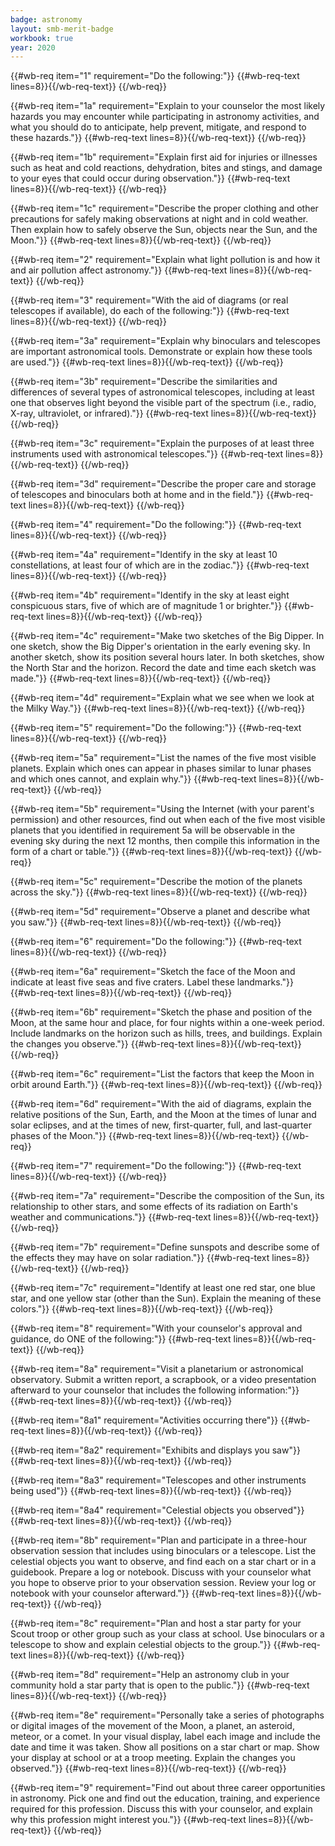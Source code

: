 ```yaml
---
badge: astronomy
layout: smb-merit-badge
workbook: true
year: 2020
---
```



{{#wb-req item="1" requirement="Do the following:"}}
{{#wb-req-text lines=8}}{{/wb-req-text}}
{{/wb-req}}

{{#wb-req item="1a" requirement="Explain to your counselor the most likely hazards you may encounter while participating in astronomy activities, and what you should do to anticipate, help prevent, mitigate, and respond to these hazards."}}
{{#wb-req-text lines=8}}{{/wb-req-text}}
{{/wb-req}}

{{#wb-req item="1b" requirement="Explain first aid for injuries or illnesses such as heat and cold reactions, dehydration, bites and stings, and damage to your eyes that could occur during observation."}}
{{#wb-req-text lines=8}}{{/wb-req-text}}
{{/wb-req}}

{{#wb-req item="1c" requirement="Describe the proper clothing and other precautions for safely making observations at night and in cold weather. Then explain how to safely observe the Sun, objects near the Sun, and the Moon."}}
{{#wb-req-text lines=8}}{{/wb-req-text}}
{{/wb-req}}

{{#wb-req item="2" requirement="Explain what light pollution is and how it and air pollution affect astronomy."}}
{{#wb-req-text lines=8}}{{/wb-req-text}}
{{/wb-req}}

{{#wb-req item="3" requirement="With the aid of diagrams (or real telescopes if available), do each of the following:"}}
{{#wb-req-text lines=8}}{{/wb-req-text}}
{{/wb-req}}

{{#wb-req item="3a" requirement="Explain why binoculars and telescopes are important astronomical tools. Demonstrate or explain how these tools are used."}}
{{#wb-req-text lines=8}}{{/wb-req-text}}
{{/wb-req}}

{{#wb-req item="3b" requirement="Describe the similarities and differences of several types of astronomical telescopes, including at least one that observes light beyond the visible part of the spectrum (i.e., radio, X-ray, ultraviolet, or infrared)."}}
{{#wb-req-text lines=8}}{{/wb-req-text}}
{{/wb-req}}

{{#wb-req item="3c" requirement="Explain the purposes of at least three instruments used with astronomical telescopes."}}
{{#wb-req-text lines=8}}{{/wb-req-text}}
{{/wb-req}}

{{#wb-req item="3d" requirement="Describe the proper care and storage of telescopes and binoculars both at home and in the field."}}
{{#wb-req-text lines=8}}{{/wb-req-text}}
{{/wb-req}}

{{#wb-req item="4" requirement="Do the following:"}}
{{#wb-req-text lines=8}}{{/wb-req-text}}
{{/wb-req}}

{{#wb-req item="4a" requirement="Identify in the sky at least 10 constellations, at least four of which are in the zodiac."}}
{{#wb-req-text lines=8}}{{/wb-req-text}}
{{/wb-req}}

{{#wb-req item="4b" requirement="Identify in the sky at least eight conspicuous stars, five of which are of magnitude 1 or brighter."}}
{{#wb-req-text lines=8}}{{/wb-req-text}}
{{/wb-req}}

{{#wb-req item="4c" requirement="Make two sketches of the Big Dipper. In one sketch, show the Big Dipper's orientation in the early evening sky. In another sketch, show its position several hours later. In both sketches, show the North Star and the horizon. Record the date and time each sketch was made."}}
{{#wb-req-text lines=8}}{{/wb-req-text}}
{{/wb-req}}

{{#wb-req item="4d" requirement="Explain what we see when we look at the Milky Way."}}
{{#wb-req-text lines=8}}{{/wb-req-text}}
{{/wb-req}}

{{#wb-req item="5" requirement="Do the following:"}}
{{#wb-req-text lines=8}}{{/wb-req-text}}
{{/wb-req}}

{{#wb-req item="5a" requirement="List the names of the five most visible planets. Explain which ones can appear in phases similar to lunar phases and which ones cannot, and explain why."}}
{{#wb-req-text lines=8}}{{/wb-req-text}}
{{/wb-req}}

{{#wb-req item="5b" requirement="Using the Internet (with your parent's permission) and other resources, find out when each of the five most visible planets that you identified in requirement 5a will be observable in the evening sky during the next 12 months, then compile this information in the form of a chart or table."}}
{{#wb-req-text lines=8}}{{/wb-req-text}}
{{/wb-req}}

{{#wb-req item="5c" requirement="Describe the motion of the planets across the sky."}}
{{#wb-req-text lines=8}}{{/wb-req-text}}
{{/wb-req}}

{{#wb-req item="5d" requirement="Observe a planet and describe what you saw."}}
{{#wb-req-text lines=8}}{{/wb-req-text}}
{{/wb-req}}

{{#wb-req item="6" requirement="Do the following:"}}
{{#wb-req-text lines=8}}{{/wb-req-text}}
{{/wb-req}}

{{#wb-req item="6a" requirement="Sketch the face of the Moon and indicate at least five seas and five craters. Label these landmarks."}}
{{#wb-req-text lines=8}}{{/wb-req-text}}
{{/wb-req}}

{{#wb-req item="6b" requirement="Sketch the phase and position of the Moon, at the same hour and place, for four nights within a one-week period. Include landmarks on the horizon such as hills, trees, and buildings. Explain the changes you observe."}}
{{#wb-req-text lines=8}}{{/wb-req-text}}
{{/wb-req}}

{{#wb-req item="6c" requirement="List the factors that keep the Moon in orbit around Earth."}}
{{#wb-req-text lines=8}}{{/wb-req-text}}
{{/wb-req}}

{{#wb-req item="6d" requirement="With the aid of diagrams, explain the relative positions of the Sun, Earth, and the Moon at the times of lunar and solar eclipses, and at the times of new, first-quarter, full, and last-quarter phases of the Moon."}}
{{#wb-req-text lines=8}}{{/wb-req-text}}
{{/wb-req}}

{{#wb-req item="7" requirement="Do the following:"}}
{{#wb-req-text lines=8}}{{/wb-req-text}}
{{/wb-req}}

{{#wb-req item="7a" requirement="Describe the composition of the Sun, its relationship to other stars, and some effects of its radiation on Earth's weather and communications."}}
{{#wb-req-text lines=8}}{{/wb-req-text}}
{{/wb-req}}

{{#wb-req item="7b" requirement="Define sunspots and describe some of the effects they may have on solar radiation."}}
{{#wb-req-text lines=8}}{{/wb-req-text}}
{{/wb-req}}

{{#wb-req item="7c" requirement="Identify at least one red star, one blue star, and one yellow star (other than the Sun). Explain the meaning of these colors."}}
{{#wb-req-text lines=8}}{{/wb-req-text}}
{{/wb-req}}

{{#wb-req item="8" requirement="With your counselor's approval and guidance, do ONE of the following:"}}
{{#wb-req-text lines=8}}{{/wb-req-text}}
{{/wb-req}}

{{#wb-req item="8a" requirement="Visit a planetarium or astronomical observatory. Submit a written report, a scrapbook, or a video presentation afterward to your counselor that includes the following information:"}}
{{#wb-req-text lines=8}}{{/wb-req-text}}
{{/wb-req}}

{{#wb-req item="8a1" requirement="Activities occurring there"}}
{{#wb-req-text lines=8}}{{/wb-req-text}}
{{/wb-req}}

{{#wb-req item="8a2" requirement="Exhibits and displays you saw"}}
{{#wb-req-text lines=8}}{{/wb-req-text}}
{{/wb-req}}

{{#wb-req item="8a3" requirement="Telescopes and other instruments being used"}}
{{#wb-req-text lines=8}}{{/wb-req-text}}
{{/wb-req}}

{{#wb-req item="8a4" requirement="Celestial objects you observed"}}
{{#wb-req-text lines=8}}{{/wb-req-text}}
{{/wb-req}}

{{#wb-req item="8b" requirement="Plan and participate in a three-hour observation session that includes using binoculars or a telescope. List the celestial objects you want to observe, and find each on a star chart or in a guidebook. Prepare a log or notebook. Discuss with your counselor what you hope to observe prior to your observation session. Review your log or notebook with your counselor afterward."}}
{{#wb-req-text lines=8}}{{/wb-req-text}}
{{/wb-req}}

{{#wb-req item="8c" requirement="Plan and host a star party for your Scout troop or other group such as your class at school. Use binoculars or a telescope to show and explain celestial objects to the group."}}
{{#wb-req-text lines=8}}{{/wb-req-text}}
{{/wb-req}}

{{#wb-req item="8d" requirement="Help an astronomy club in your community hold a star party that is open to the public."}}
{{#wb-req-text lines=8}}{{/wb-req-text}}
{{/wb-req}}

{{#wb-req item="8e" requirement="Personally take a series of photographs or digital images of the movement of the Moon, a planet, an asteroid, meteor, or a comet. In your visual display, label each image and include the date and time it was taken. Show all positions on a star chart or map. Show your display at school or at a troop meeting. Explain the changes you observed."}}
{{#wb-req-text lines=8}}{{/wb-req-text}}
{{/wb-req}}

{{#wb-req item="9" requirement="Find out about three career opportunities in astronomy. Pick one and find out the education, training, and experience required for this profession. Discuss this with your counselor, and explain why this profession might interest you."}}
{{#wb-req-text lines=8}}{{/wb-req-text}}
{{/wb-req}}
